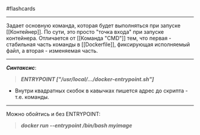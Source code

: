 #flashcards
***
Задает основную команда, которая будет выполняться при запуске [[Контейнер]]. По сути, это просто "точка входа" при запуске контейнера.
	Отличается от [[Команда "CMD"]] тем, что первая - стабильная часть команды в [[Dockerfile]], фиксирующая исполняемый файл, а вторая - изменяемая часть.
***
***Синтаксис***:
>***ENTRYPOINT ["/usr/local/.../docker-entrypoint.sh"]***
- Внутри квадратных скобок в кавычках пишется адрес до скрипта - т.е. команды.
***
Можно обойтись и без ENTRYPOINT:
>***docker run --entrypoint /bin/bash myimage***
<!--SR:!2025-10-08,2,230-->